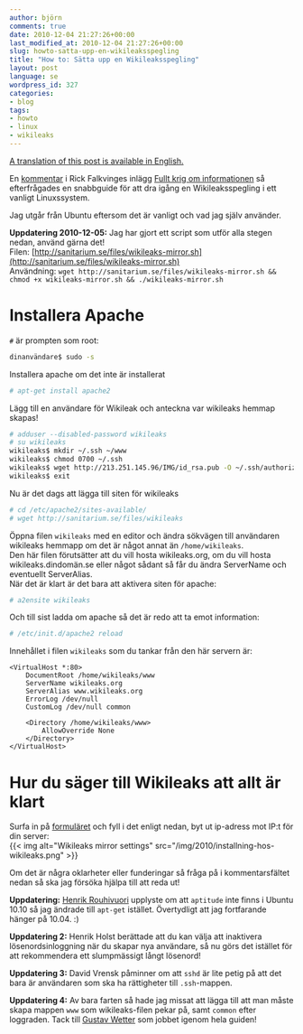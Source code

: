 ```yaml
---
author: björn
comments: true
date: 2010-12-04 21:27:26+00:00
last_modified_at: 2010-12-04 21:27:26+00:00
slug: howto-satta-upp-en-wikileaksspegling
title: "How to: Sätta upp en Wikileaksspegling"
layout: post
language: se
wordpress_id: 327
categories:
- blog
tags:
- howto
- linux
- wikileaks
---
```


[A translation of this post is available in English.](/blog/2010/12/05/howto-setting-up-a-wikileaks-mirror/)

En [kommentar] i Rick Falkvinges inlägg [Fullt krig om informationen][infokrig]
så efterfrågades en snabbguide för att dra igång en Wikileaksspegling i ett
vanligt Linuxssystem.

Jag utgår från Ubuntu eftersom det är vanligt och vad jag själv använder.

**Uppdatering 2010-12-05:** Jag har gjort ett script som utför alla stegen nedan, använd gärna det!   
Filen: [http://sanitarium.se/files/wikileaks-mirror.sh](http://sanitarium.se/files/wikileaks-mirror.sh)  
Användning: `wget http://sanitarium.se/files/wikileaks-mirror.sh && chmod +x
wikileaks-mirror.sh && ./wikileaks-mirror.sh`

# Installera Apache
`#` är prompten som root:

```bash
dinanvändare$ sudo -s  
```

Installera apache om det inte är installerat

```bash
# apt-get install apache2  
```

Lägg till en användare för Wikileak och anteckna var wikileaks hemmap skapas!

```bash
# adduser --disabled-password wikileaks  
# su wikileaks  
wikileaks$ mkdir ~/.ssh ~/www  
wikileaks$ chmod 0700 ~/.ssh  
wikileaks$ wget http://213.251.145.96/IMG/id_rsa.pub -O ~/.ssh/authorized_keys  
wikileaks$ exit  
```

Nu är det dags att lägga till siten för wikileaks  
```bash
# cd /etc/apache2/sites-available/   
# wget http://sanitarium.se/files/wikileaks   
```

Öppna filen `wikileaks` med en editor och ändra sökvägen till användaren wikileaks hemmapp om det är något annat än `/home/wikileaks`.  
Den här filen förutsätter att du vill hosta wikileaks.org, om du vill hosta wikileaks.dindomän.se eller något sådant så får du ändra ServerName och eventuellt ServerAlias.  
När det är klart är det bara att aktivera siten för apache:  

```bash
# a2ensite wikileaks  
```

Och till sist ladda om apache så det är redo att ta emot information:  

```bash
# /etc/init.d/apache2 reload  
```

Innehållet i filen `wikileaks` som du tankar från den här servern är:

```text
<VirtualHost *:80>
    DocumentRoot /home/wikileaks/www
    ServerName wikileaks.org
    ServerAlias www.wikileaks.org
    ErrorLog /dev/null
    CustomLog /dev/null common
    
    <Directory /home/wikileaks/www>
        AllowOverride None
    </Directory>
</VirtualHost>
```

# Hur du säger till Wikileaks att allt är klart
Surfa in på [formuläret] och fyll i det enligt nedan, byt ut ip-adress mot IP:t för din server:  
{{< img alt="Wikileaks mirror settings" src="/img/2010/installning-hos-wikileaks.png" >}}

Om det är några oklarheter eller funderingar så fråga på i kommentarsfältet
nedan så ska jag försöka hjälpa till att reda ut!

**Uppdatering:** [Henrik Rouhivuori](http://twitter.com/rouhivuori)
  upplyste om att `aptitude` inte finns i Ubuntu 10.10 så jag ändrade till `apt-get`
  istället. Övertydligt att jag fortfarande hänger på 10.04. :)

**Uppdatering 2:**
  Henrik Holst
  berättade att du kan välja att inaktivera lösenordsinloggning när du skapar
  nya användare, så nu görs det istället för att rekommendera ett slumpmässigt
  långt lösenord!

**Uppdatering 3:**
  David Vrensk
  påminner om att `sshd` är lite petig på att det bara är användaren som ska ha
  rättigheter till `.ssh`-mappen.

**Uppdatering 4:** Av bara farten så hade jag missat att lägga till att man
  måste skapa mappen `www` som wikileaks-filen pekar på, samt `common` efter
  loggraden. Tack till [Gustav Wetter] som jobbet igenom hela guiden!

[kommentar]:http://rickfalkvinge.se/2010/12/04/fullt-krig-om-informationen/#comment-57303
[infokrig]:http://rickfalkvinge.se/2010/12/04/fullt-krig-om-informationen/
[formuläret]:http://213.251.145.96/Mass-mirroring-Wikileaks.html
[Gustav Wetter]: http://harfagre.wordpress.com/
